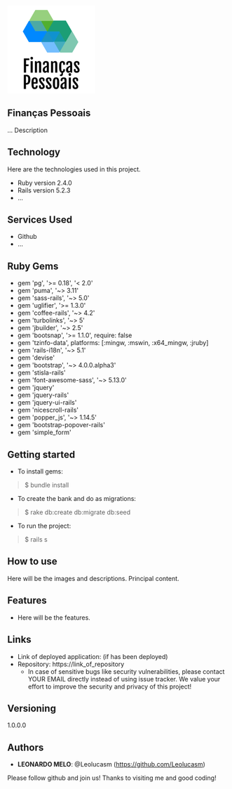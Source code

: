 ![Logo of the project](https://github.com/Leolucasm/financas/blob/master/public/readme_images/logo.png)
 
## Finanças Pessoais
 
... Description
 
 
## Technology 
 
Here are the technologies used in this project.
 
* Ruby version  2.4.0
* Rails version 5.2.3
* ...
 
 
## Services Used
 
* Github
* ...
 
 
## Ruby Gems

* gem 'pg', '>= 0.18', '< 2.0'
* gem 'puma', '~> 3.11'
* gem 'sass-rails', '~> 5.0'
* gem 'uglifier', '>= 1.3.0'
* gem 'coffee-rails', '~> 4.2'
* gem 'turbolinks', '~> 5'
* gem 'jbuilder', '~> 2.5'
* gem 'bootsnap', '>= 1.1.0', require: false
* gem 'tzinfo-data', platforms: [:mingw, :mswin, :x64_mingw, :jruby]
* gem 'rails-i18n', '~> 5.1'
* gem 'devise'
* gem 'bootstrap', '~> 4.0.0.alpha3'
* gem 'stisla-rails'
* gem 'font-awesome-sass', '~> 5.13.0'
* gem 'jquery'
* gem 'jquery-rails'
* gem 'jquery-ui-rails'
* gem 'nicescroll-rails'
* gem 'popper_js', '~> 1.14.5'
* gem 'bootstrap-popover-rails'
* gem 'simple_form'

## Getting started
 
* To install gems:
>    $ bundle install
* To create the bank and do as migrations:
>    $ rake db:create db:migrate db:seed
* To run the project:
>    $ rails s
 
## How to use
 
Here will be the images and descriptions. Principal content.
 
 
## Features
 
  - Here will be the features.
 
 
## Links
 
  - Link of deployed application: (if has been deployed)
  - Repository: https://link_of_repository
    - In case of sensitive bugs like security vulnerabilities, please contact
      YOUR EMAIL directly instead of using issue tracker. We value your effort
      to improve the security and privacy of this project!
 
 
## Versioning
 
1.0.0.0
 
 
## Authors
 
* **LEONARDO MELO**: @Leolucasm (https://github.com/Leolucasm)
 
 
Please follow github and join us!
Thanks to visiting me and good coding!
